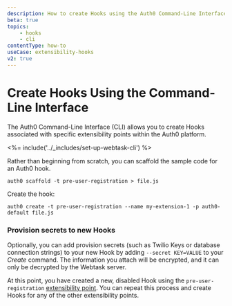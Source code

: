 ```yaml
---
description: How to create Hooks using the Auth0 Command-Line Interface
beta: true
topics:
    - hooks
    - cli
contentType: how-to
useCase: extensibility-hooks
v2: true
---
```

# Create Hooks Using the Command-Line Interface

The Auth0 Command-Line Interface (CLI) allows you to create Hooks associated with specific extensibility points within the Auth0 platform.

<%= include('../_includes/set-up-webtask-cli') %>

Rather than beginning from scratch, you can scaffold the sample code for an Auth0 hook.

`auth0 scaffold -t pre-user-registration > file.js`

Create the hook:

`auth0 create -t pre-user-registration --name my-extension-1 -p auth0-default file.js`

### Provision secrets to new Hooks

Optionally, you can add provision secrets (such as Twilio Keys or database connection strings) to your new Hook by adding `--secret KEY=VALUE` to your *Create* command. The information you attach will be encrypted, and it can only be decrypted by the Webtask server.

At this point, you have created a new, disabled Hook using the `pre-user-registration` [extensibility point](/hooks/concepts/overview-extensibility-points). You can repeat this process and create Hooks for any of the other extensibility points.